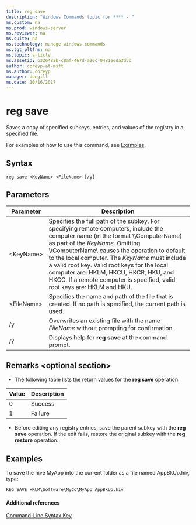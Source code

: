 ```yaml
---
title: reg save
description: "Windows Commands topic for **** - "
ms.custom: na
ms.prod: windows-server
ms.reviewer: na
ms.suite: na
ms.technology: manage-windows-commands
ms.tgt_pltfrm: na
ms.topic: article
ms.assetid: b326482b-c8af-467d-a20c-0481eeda3d5c
author: coreyp-at-msft
ms.author: coreyp
manager: dongill
ms.date: 10/16/2017
---
```


# reg save



Saves a copy of specified subkeys, entries, and values of the registry in a specified file.

For examples of how to use this command, see [Examples](#BKMK_examples).

## Syntax

```
reg save <KeyName> <FileName> [/y]
```

## Parameters

|Parameter|Description|
|---------|-----------|
|\<KeyName>|Specifies the full path of the subkey. For specifying remote computers, include the computer name (in the format \\\\ComputerName\) as part of the *KeyName*. Omitting \\\\ComputerName\ causes the operation to default to the local computer. The *KeyName* must include a valid root key. Valid root keys for the local computer are: HKLM, HKCU, HKCR, HKU, and HKCC. If a remote computer is specified, valid root keys are: HKLM and HKU.|
|\<FileName>|Specifies the name and path of the file that is created. If no path is specified, the current path is used.|
|/y|Overwrites an existing file with the name *FileName* without prompting for confirmation.|
|/?|Displays help for **reg save** at the command prompt.|

## Remarks \<optional section>

-   The following table lists the return values for the **reg save** operation.

|Value|Description|
|-----|-----------|
|0|Success|
|1|Failure|
-   Before editing any registry entries, save the parent subkey with the **reg save** operation. If the edit fails, restore the original subkey with the **reg restore** operation.

## <a name="BKMK_examples"></a>Examples

To save the hive MyApp into the current folder as a file named AppBkUp.hiv, type:
```
REG SAVE HKLM\Software\MyCo\MyApp AppBkUp.hiv
```

#### Additional references

[Command-Line Syntax Key](command-line-syntax-key.md)